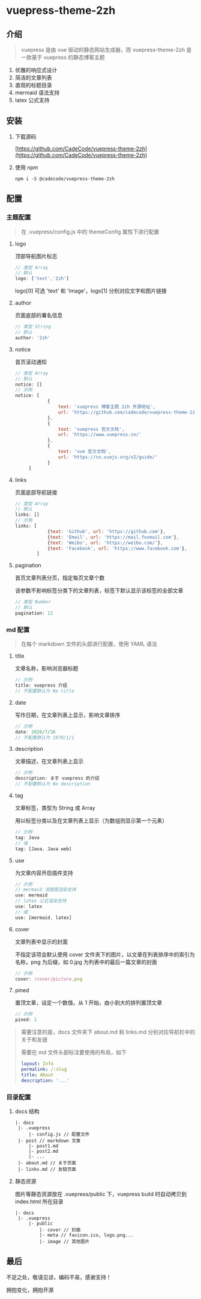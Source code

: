 # vuepress-theme-2zh

## 介绍

> vuepress 是由 vue 驱动的静态网站生成器，而 vuepress-theme-2zh 是一款基于 vuepress 的静态博客主题

1. 优雅的响应式设计
2. 简洁的文章列表
3. 直观的标题目录
4. mermaid 语法支持
5. latex 公式支持

## 安装

1. 下载源码

   [https://github.com/CadeCode/vuepress-theme-2zh](https://github.com/CadeCode/vuepress-theme-2zh)

2. 使用 npm

   ```
   npm i -S @cadecode/vuepress-theme-2zh
   ```

## 配置

### 主题配置

> 在 .vuepress/config.js 中的 themeConfig 属性下进行配置

1. logo

   顶部导航图片标志

   ```javascript
   // 类型 Array
   // 默认
   logo: ['text','2zh']
   ```

   logo[0] 可选 'text' 和 'image'，logo[1] 分别对应文字和图片链接

2. author

   页面底部的署名信息

   ```javascript
   // 类型 String
   // 默认
   author: '2zh'
   ```

3. notice

   首页滚动通知

   ```javascript
   // 类型 Array 
   // 默认
   notice: []
   // 示例
   notice: [
               {
                   text: 'vuepress 博客主题 2zh 开源地址',
                   url: 'https://github.com/cadecode/vuepress-theme-2zh'
               },
               {
                   text: 'vuepress 官方文档',
                   url: 'https://www.vuepress.cn/'
               },
               {
                   text: 'vue 官方文档',
                   url: 'https://cn.vuejs.org/v2/guide/'
               }
   		]
   ```

4. links

   页面底部导航链接

   ```javascript
   // 类型 Array 
   // 默认
   links: []
   // 示例
   links: [
               {text: 'Github', url: 'https://github.com'},
               {text: 'Email', url: 'https://mail.foxmail.com'},
               {text: 'Weibo', url: 'https://weibo.com/'},
               {text: 'Facebook', url: 'https://www.facebook.com'},
           ]
   ```

5. pagination

   首页文章列表分页，指定每页文章个数

   该参数不影响标签分类下的文章列表，标签下默认显示该标签的全部文章

   ```javascript
   // 类型 Number
   // 默认
   pagination: 12
   ```

### md 配置

> 在每个 markdown 文件的头部进行配置，使用 YAML 语法

1. title

   文章名称，影响浏览器标题

   ```javascript
   // 示例
   title: vuepress 介绍
   // 不配置默认为 No title
   ```

2. date

   写作日期，在文章列表上显示，影响文章排序

   ```javascript
   // 示例
   date: 2020/7/26
   // 不配置默认为 1970/1/1
   ```

3. description

   文章描述，在文章列表上显示

   ```javascript
   // 示例
   description: 关于 vuepress 的介绍
   // 不配置默认为 No description
   ```

4. tag

   文章标签，类型为 String 或 Array

   用以标签分类以及在文章列表上显示（为数组则显示第一个元素）

   ```javascript
   // 示例
   tag: Java
   // 或
   tag: [Java, Java web]
   ```

5. use

   为文章内容开启插件支持

   ```javascript
   // 示例
   // mermaid 流程图渲染支持
   use: mermaid
   // latex 公式渲染支持
   use: latex
   // 或
   use: [mermaid, latex]
   ```

6. cover

   文章列表中显示的封面

   不指定该项会默认使用 cover 文件夹下的图片，以文章在列表排序中的索引为名称，png 为后缀，如 0.jpg 为列表中的最后一篇文章的封面

   ```javascript
   // 示例
   cover: /cover/picture.png
   ```
   
7. pined
   
   置顶文章，设定一个数值，从 1 开始，由小到大的排列置顶文章
   
   ```javascript
   // 示例
   pined: 1
   ```
   
   
>需要注意的是，docs 文件夹下 about.md 和 links.md 分别对应导航栏中的关于和友链
>
>需要在 md 文件头部标注要使用的布局，如下
>
>```yaml
>layout: Info 
>permalink: /:slug
>title: About
>description: '...'
>```

### 目录配置

1. docs 结构

   ```
   |- docs
   	|- .vuepress 
   		|- config.js // 配置文件
   	|- post // markdown 文章
   		|- post1.md
   		|- post2.md
   		|- ...
   	|- about.md // 关于页面
   	|- links.md // 友链页面
   ```

2. 静态资源

   图片等静态资源放在 .vuepress/public 下，vuepress build 时自动拷贝到 index.html 所在目录

   ```
   |- docs
   	|- .vuepress
   		|- public
   			|- cover // 封面
   			|- meta // favicon.ico, logo.png...
   			|- image // 其他图片
   ```
## 最后

不足之处，敬请见谅，编码不易，感谢支持！

拥抱变化，拥抱开源